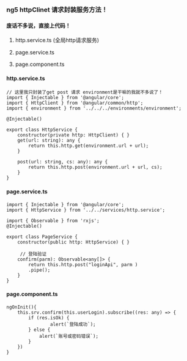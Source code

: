### ng5 httpClinet 请求封装服务方法！

#### 废话不多说，直接上代码！

1. http.service.ts  (全局http请求服务)

2. page.service.ts

3. page.component.ts

#### http.service.ts

~~~
// 这里我只封装了get post 请求 environment是干嘛的我就不多说了！
import { Injectable } from '@angular/core';
import { HttpClient } from '@angular/common/http';
import { environment } from '../../../environments/environment';

@Injectable()

export class HttpService {
    constructor(private http: HttpClient) { }
    get(url: string): any {
        return this.http.get(environment.url + url);
    }

    post(url: string, cs: any): any {
        return this.http.post(environment.url + url, cs);
    }
}

~~~


#### page.service.ts

~~~
import { Injectable } from '@angular/core';
import { HttpService } from '../../services/http.service';

import { Observable } from 'rxjs';
@Injectable()

export class PageService {
    constructor(public http: HttpService) { }

     // 登陆验证
    confirm(parm): Observable<any[]> {
        return this.http.post("loginApi", parm )
        .pipe();
    }
}
~~~

#### page.component.ts

~~~
ngOnInit(){
    this.srv.confirm(this.userLogin).subscribe((res: any) => {
        if (res.isOk) {
                alert(`登陆成功`);
        } else {
            alert(`账号或密码错误`);
        }
    })
}
~~~